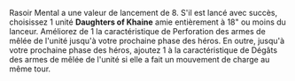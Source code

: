 Rasoir Mental a une valeur de lancement de 8. S'il est lancé avec succès, choisissez 1 unité 
**Daughters of Khaine** amie entièrement à 18" ou moins du lanceur. Améliorez de 1 la 
caractéristique de Perforation des armes de mêlée de l'unité jusqu'à votre prochaine phase des 
héros. En outre, jusqu'à votre prochaine phase des héros, ajoutez 1 à la caractéristique de 
Dégâts des armes de mêlée de l'unité si elle a fait un mouvement de charge au même tour.
